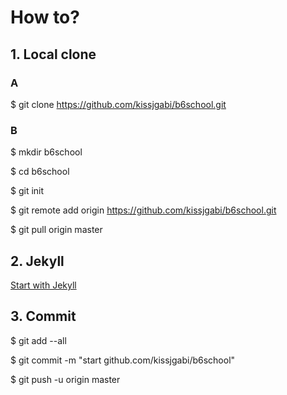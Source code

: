 # How to? 

## 1. Local clone

### A

$ git clone https://github.com/kissjgabi/b6school.git  

### B

$ mkdir b6school  

$ cd b6school  

$ git init  

$ git remote add origin https://github.com/kissjgabi/b6school.git  

$ git pull origin master  

## 2. Jekyll

[Start with Jekyll](https://kissjgabi.github.io/kiss)  

## 3. Commit

$ git add --all  

$ git commit -m "start github.com/kissjgabi/b6school"  

$ git push -u origin master  

